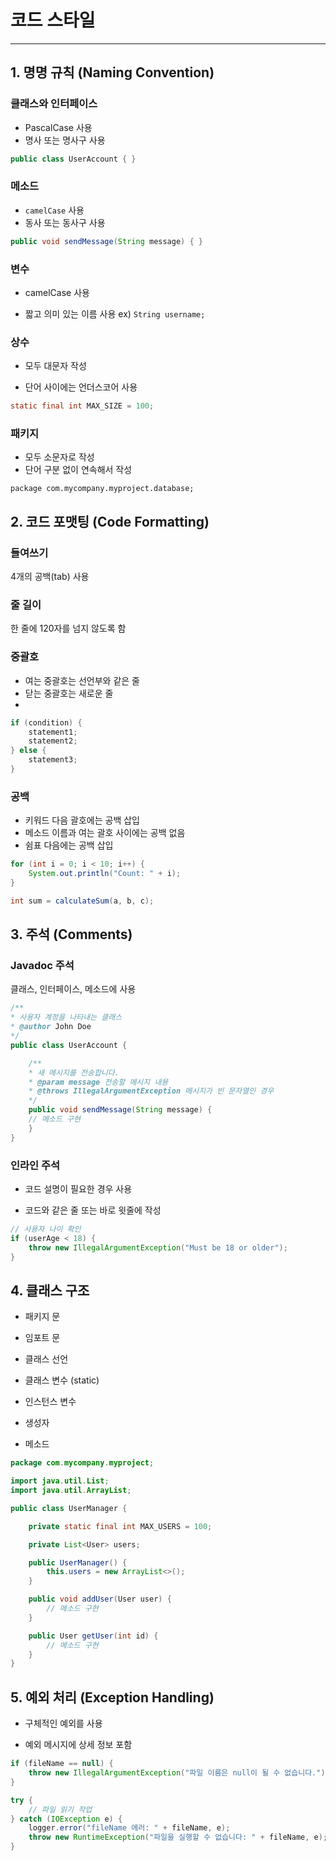 # 코드 스타일

---

## 1. 명명 규칙 (Naming Convention)

### 클래스와 인터페이스
- PascalCase 사용
- 명사 또는 명사구 사용

```java
public class UserAccount { }
```

### 메소드

- `camelCase` 사용
- 동사 또는 동사구 사용
```java
public void sendMessage(String message) { }
```

### 변수

- camelCase 사용

- 짧고 의미 있는 이름 사용 ex) `String username;`

### 상수

- 모두 대문자 작성

- 단어 사이에는 언더스코어 사용
```java
static final int MAX_SIZE = 100;
```

### 패키지

- 모두 소문자로 작성
- 단어 구분 없이 연속해서 작성

`package com.mycompany.myproject.database;`

## 2. 코드 포맷팅 (Code Formatting)

### 들여쓰기

4개의 공백(tab) 사용

### 줄 길이

한 줄에 120자를 넘지 않도록 함

### 중괄호
- 여는 중괄호는 선언부와 같은 줄
- 닫는 중괄호는 새로운 줄
- 
```java
if (condition) {
    statement1;
    statement2;
} else {
    statement3;
}
```

### 공백
- 키워드 다음 괄호에는 공백 삽입
- 메소드 이름과 여는 괄호 사이에는 공백 없음
- 쉼표 다음에는 공백 삽입

```java
for (int i = 0; i < 10; i++) {
    System.out.println("Count: " + i);
}

int sum = calculateSum(a, b, c);
```

## 3. 주석 (Comments)
### Javadoc 주석
클래스, 인터페이스, 메소드에 사용
```java
/**
* 사용자 계정을 나타내는 클래스
* @author John Doe
*/
public class UserAccount {

    /**
    * 새 메시지를 전송합니다.
    * @param message 전송할 메시지 내용
    * @throws IllegalArgumentException 메시지가 빈 문자열인 경우
    */
    public void sendMessage(String message) {
    // 메소드 구현
    }
}
```

### 인라인 주석

- 코드 설명이 필요한 경우 사용

- 코드와 같은 줄 또는 바로 윗줄에 작성

```java
// 사용자 나이 확인
if (userAge < 18) {
    throw new IllegalArgumentException("Must be 18 or older");
}
```

## 4. 클래스 구조

- 패키지 문

- 임포트 문

- 클래스 선언

- 클래스 변수 (static)

- 인스턴스 변수

- 생성자

- 메소드

```java
package com.mycompany.myproject;

import java.util.List;
import java.util.ArrayList;

public class UserManager {

    private static final int MAX_USERS = 100;

    private List<User> users;

    public UserManager() {
        this.users = new ArrayList<>();
    }

    public void addUser(User user) {
        // 메소드 구현
    }

    public User getUser(int id) {
        // 메소드 구현
    }
}
```

## 5. 예외 처리 (Exception Handling)

- 구체적인 예외를 사용

- 예외 메시지에 상세 정보 포함
```java
if (fileName == null) {
    throw new IllegalArgumentException("파일 이름은 null이 될 수 없습니다.");
}

try {
    // 파일 읽기 작업
} catch (IOException e) {
    logger.error("fileName 에러: " + fileName, e);
    throw new RuntimeException("파일을 실행할 수 없습니다: " + fileName, e);
}
```

